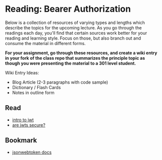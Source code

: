 # Reading: Bearer Authorization

Below is a collection of resources of varying types and lengths which describe the topics for the upcoming lecture.  As you go through the readings each day, you'll find that certain sources work better for your reading and learning style. Focus on those, but also branch out and consume the material in different forms.

**For your assignment, go through these resources, and create a wiki entry in your fork of the class repo that summarizes the principle topic as though you were presenting the material to a 301 level student.**

Wiki Entry Ideas:
* Blog Article (2-3 paragraphs with code sample)
* Dictionary / Flash Cards
* Notes in outline form

## Read
* [intro to jwt](https://jwt.io/introduction/)
* [are jwts secure?](https://stackoverflow.com/questions/27301557/if-you-can-decode-jwt-how-are-they-secure)

## Bookmark
* [jsonwebtoken docs](https://www.npmjs.com/package/jsonwebtoken)





